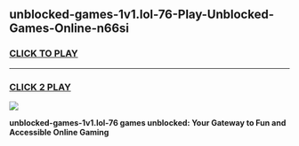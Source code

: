 
## unblocked-games-1v1.lol-76-Play-Unblocked-Games-Online-n66si
<h3>
<a href="https://premium76.site?title=unblocked-games-1v1.lol-76&ref=25A">CLICK TO PLAY</a></h3>
<hr>

<h3>
<a href="https://premium76.site?title=unblocked-games-1v1.lol-76&ref=25A">CLICK 2 PLAY</a>
  
</h3>

<a href="https://premium76.site?title=unblocked-games-1v1.lol-76&ref=25A"><img src="https://clearcache.store/games.png"></a>


**unblocked-games-1v1.lol-76 games unblocked: Your Gateway to Fun and Accessible Online Gaming**
